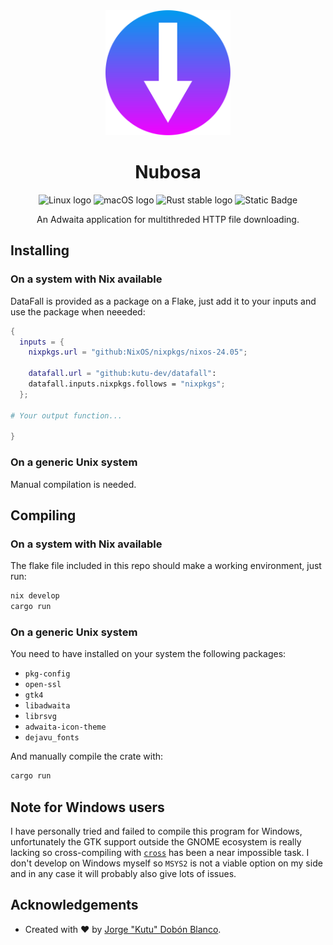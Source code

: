 <div align="center">
<img src="./data/icons/icon.svg" alt="Logo of datafall" width="200">
<h1>Nubosa</h1>

![Linux logo](https://img.shields.io/badge/Linux-%2301A1EE?style=flat&logo=linux&logoColor=FFFFFF)
![macOS logo](https://img.shields.io/badge/macOS-000000?style=flat&logo=apple&labelColor=000000)
![Rust stable logo](https://img.shields.io/badge/Rust-stable-%23F74B00?style=flat&logo=rust)
![Static Badge](https://img.shields.io/badge/Nix-devShell-%235073BE?style=flat&logo=nixos&logoColor=FFFFFF)

An Adwaita application for multithreded HTTP file downloading.
</div>

## Installing

### On a system with Nix available
DataFall is provided as a package on a Flake, just add it to your inputs and use the package when neeeded:
```nix
{
  inputs = {
    nixpkgs.url = "github:NixOS/nixpkgs/nixos-24.05";

    datafall.url = "github:kutu-dev/datafall":
    datafall.inputs.nixpkgs.follows = "nixpkgs";
  };

# Your output function...

}
```

### On a generic Unix system
Manual compilation is needed.

## Compiling

### On a system with Nix available
The flake file included in this repo should make a working environment, just run:
```sh
nix develop
cargo run
```

### On a generic Unix system
You need to have installed on your system the following packages:
- `pkg-config`
- `open-ssl`
- `gtk4`
- `libadwaita`
- `librsvg`
- `adwaita-icon-theme`
- `dejavu_fonts`

And manually compile the crate with:
```sh
cargo run
```

## Note for Windows users
I have personally tried and failed to compile this program for Windows, unfortunately the GTK support outside the GNOME ecosystem is really lacking so cross-compiling with [`cross`](https://github.com/cross-rs/cross/tree/main) has been a near impossible task. I don't develop on Windows myself so `MSYS2` is not a viable option on my side and in any case it will probably also give lots of issues. 

## Acknowledgements
- Created with :heart: by [Jorge "Kutu" Dobón Blanco](https://dobon.dev).
